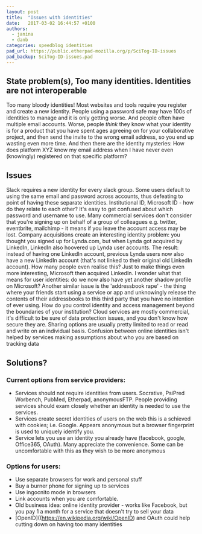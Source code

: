 ```yaml
---
layout: post
title:  "Issues with identities"
date:   2017-03-02 16:44:57 +0100
authors: 
  - janina
  - danb
categories: speedblog identities
pad_url: https://public.etherpad-mozilla.org/p/SciTog-ID-issues
pad_backup: SciTog-ID-issues.pad
---
```


## State problem(s), Too many identities. Identities are not interoperable

Too many bloody identities! Most websites and tools require you register and
create a new identity. People using a password safe may have 100s of identities
to manage and it is only getting worse. And people often have multiple email
accounts. Worse, people *think* they know what your identity is for a product
that you have spent ages agreeing on for your collaborative project, and then
send the invite to the wrong email address, so you end up wasting even more
time. And then there are the identity mysteries: How does platform XYZ know my
email address when I have never even (knowingly) registered on that specific
platform?

## Issues

Slack requires a new identity for every slack group. Some users default to using
the same email and password across accounts, thus defeating to point of having
these separate identities. Institutional ID, Microsoft ID - how do they relate
to each other? It's easy to get confused about which password and username to
use. Many commercial services don't consider that you're signing up on behalf of
a group of colleagues e.g. twitter, eventbrite, mailchimp - it means if you
leave the account access may be lost. Company acquisitions create an interesting
identity problem: you thought you signed up for Lynda.com, but when Lynda got
acquired by LinkedIn, LinkedIn also hoovered up Lynda user accounts. The result:
instead of having one LinkedIn account, previous Lynda users now also have a new
LinkedIn account (that's not linked to their original old LinkedIn account). How
many people even realise this? Just to make things even more interesting,
Microsoft then acquired LinkedIn. I wonder what that means for user identities:
do we now also have yet another shadow profile on Microsoft? Another similar
issue is the 'addressbook rape' - the thing where your friends start using a
service or app and unknowingly release the contents of their addressbooks to
this third party that you have no intention of ever using. How do you control
identity and access management beyond the boundaries of your institution? Cloud
services are mostly commercial, it's difficult to be sure of data protection
issues, and you don't know how secure they are. Sharing options are usually
pretty limited to read or read and write on an individual basis. Confusion
between online identities isn't helped by services making assumptions about who
you are based on tracking data

## Solutions?
### Current options from service providers:
- Services should not require identities from users. Socrative, PsiPred Worbench, 
  PubMed, Etherpad, anonymousFTP. People providing services should exam closely 
  whether an identity is needed to use the services.
- Services create secret identities of users on the web this is a schieved with 
  cookies; i.e. Google. Appears anonymous but a browser fingerprint is used to 
  uniquely identify you. 
- Service lets you use an identity you already have (facebook, google, Office365,
  OAuth). Many appreciate the convenience. Some can be uncomfortable with this as 
  they wish to be more anonymous 

### Options for users:
- Use separate browsers for work and personal stuff
- Buy a burner phone for signing up to services
- Use ingocnito mode in browsers
- Link accounts when you are comfortable.
- Old business idea: online identity provider - works like Facebook, but you pay 1 a 
  month for a service that doesn't try to sell your data
- [OpenID]((https://en.wikipedia.org/wiki/OpenID)  and OAuth could help cutting down 
  on having too many identities
